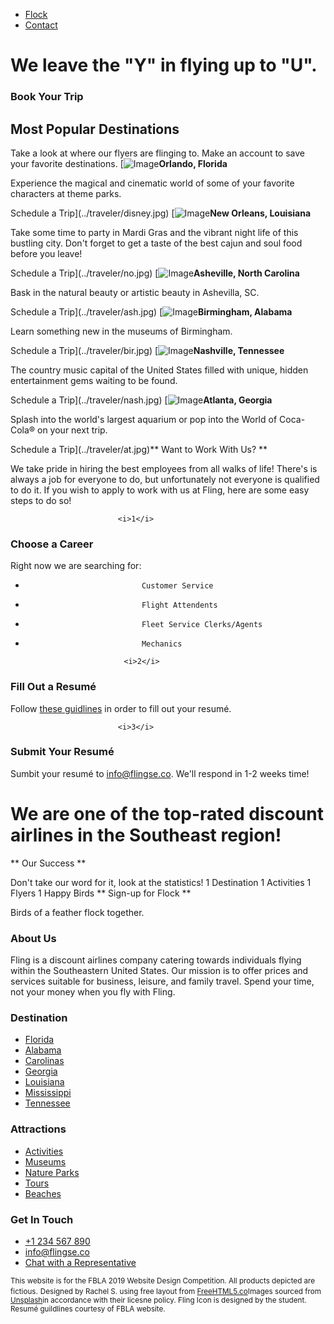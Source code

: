 * [Flock](pricing.html)
* [Contact](contact.html)

# We leave the "Y" in flying up to "U".

### Book Your Trip

## Most Popular Destinations

Take a look at where our flyers are flinging to. Make an account to save your favorite destinations.
[![Image](../traveler/disney.jpg)**Orlando, Florida**

Experience the magical and cinematic world of some of your favorite characters at theme parks.

Schedule a Trip](../traveler/disney.jpg) [![Image](../traveler/no.jpg)**New Orleans, Louisiana**

Take some time to party in Mardi Gras and the vibrant night life of this bustling city. Don't forget to get a taste of the best cajun and soul food before you leave!

Schedule a Trip](../traveler/no.jpg) [![Image](../traveler/ash.jpg)**Asheville, North Carolina**

Bask in the natural beauty or artistic beauty in Ashevilla, SC.

Schedule a Trip](../traveler/ash.jpg) [![Image](../traveler/bir.jpg)**Birmingham, Alabama**

Learn something new in the museums of Birmingham.

Schedule a Trip](../traveler/bir.jpg) [![Image](../traveler/nash.jpg)**Nashville, Tennessee**

The country music capital of the United States filled with unique, hidden entertainment gems waiting to be found.

Schedule a Trip](../traveler/nash.jpg) [![Image](../traveler/at.jpg)**Atlanta, Georgia**

Splash into the world's largest aquarium or pop into the World of Coca-Cola® on your next trip.

Schedule a Trip](../traveler/at.jpg)**  Want to Work With Us? **

We take pride in hiring the best employees from all walks of life! There's is always a job for everyone to do,
						but unfortunately not everyone is qualified to do it. If you wish to apply to work with us at Fling, here are some easy steps to do so!

							<i>1</i>

### Choose a Career

Right now we are searching for:

* 								Customer Service

* 								Flight Attendents

* 								Fleet Service Clerks/Agents

* 								Mechanics

							<i>2</i>

### Fill Out a Resumé

Follow [these guidlines](https://www.fbla-pbl.org/cmh/electronic-resume-guidelines) in order to fill out your resumé.

							<i>3</i>

### Submit Your Resumé

Sumbit your resumé to info@flingse.co. We'll respond in 1-2 weeks time!

# We are one of the top-rated discount airlines in the Southeast region!

**  Our Success **

Don't take our word for it, look at the statistics!
1 Destination 1 Activities 1 Flyers 1 Happy Birds **  Sign-up for Flock **

Birds of a feather flock together.

### About Us

Fling is a discount airlines company catering towards individuals flying within the Southeastern United States.
								Our mission is to offer prices and services suitable for business, leisure, and family travel. Spend your time,
								not your money when you fly with Fling.

### Destination

* [Florida](#)
* [Alabama](#)
* [Carolinas](#)
* [Georgia](#)
* [Louisiana](#)
* [Mississippi](#)
* [Tennessee](#)

### Attractions

* [Activities](#)
* [Museums](#)
* [Nature Parks](#)
* [Tours](#)
* [Beaches](#)

### Get In Touch

* [+1 234 567 890](#)
* [info@flingse.co](#)
* [Chat with a Representative](#)

<small>This website is for the FBLA 2019 Website Design Competition. All products depicted are fictious.</small>
						<small>Designed by Rachel S. using free layout from [FreeHTML5.co](https://freehtml5.co/)Images sourced from [Unsplash](http://unsplash.com/)in accordance with their licesne policy.
							Fling Icon is designed by the student. Resumé guildlines courtesy of FBLA website.</small>
